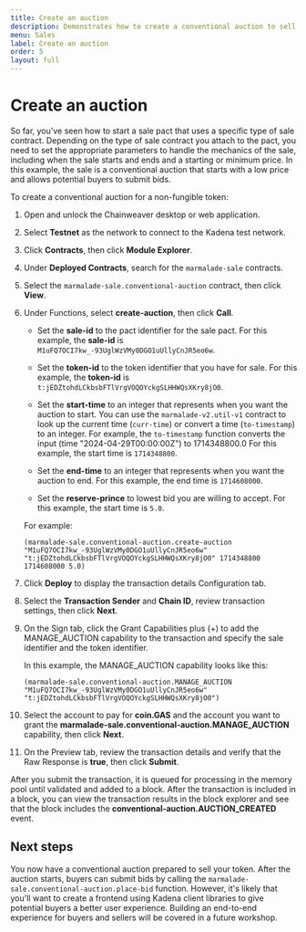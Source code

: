 ```yaml
---
title: Create an auction
description: Demonstrates how to create a conventional auction to sell a token.
menu: Sales
label: Create an auction 
order: 5
layout: full
---
```


# Create an auction

So far, you've seen how to start a sale pact that uses a specific type of sale contract.
Depending on the type of sale contract you attach to the pact, you need to set the appropriate parameters to handle the mechanics of the sale, including when the sale starts and ends and a starting or minimum price.
In this example, the sale is a conventional auction that starts with a low price and allows potential buyers to submit bids.

To create a conventional auction for a non-fungible token:

1. Open and unlock the Chainweaver desktop or web application.
2. Select **Testnet** as the network to connect to the Kadena test network.
3. Click **Contracts**, then click **Module Explorer**.
4. Under **Deployed Contracts**, search for the `marmalade-sale` contracts.
5. Select the `marmalade-sale.conventional-auction` contract, then click **View**.
6. Under Functions, select **create-auction**, then click **Call**.
      
   - Set the **sale-id** to the pact identifier for the sale pact.
     For this example, the **sale-id** is `M1uFQ7OCI7kw_-93UglWzVMy0DGO1uUllyCnJR5eo6w`.

   - Set the **token-id** to the token identifier that you have for sale.
     For this example, the **token-id** is `t:jEDZtohdLCkbsbFTlVrgVOQOYckgSLHHWQsXKry8jO0`.

   - Set the **start-time** to an integer that represents when you want the auction to start.
     You can use the `marmalade-v2.util-v1` contract to look up the current time (`curr-time`) or convert a time (`to-timestamp`) to an integer. 
     For example, the `to-timestamp` function converts the input (time "2024-04-29T00:00:00Z") to 1714348800.0
     For this example, the start time is `1714348800`.

   - Set the **end-time** to an integer that represents when you want the auction to end. 
     For this example, the end time is `1714608000`.

   - Set the **reserve-prince** to lowest bid you are willing to accept.
     For this example, the start time is `5.0`.

   For example:

   ```text
   (marmalade-sale.conventional-auction.create-auction "M1uFQ7OCI7kw_-93UglWzVMy0DGO1uUllyCnJR5eo6w" "t:jEDZtohdLCkbsbFTlVrgVOQOYckgSLHHWQsXKry8jO0" 1714348800 1714608000 5.0)
   ```  

7. Click **Deploy** to display the transaction details Configuration tab.

8. Select the **Transaction Sender** and **Chain ID**, review transaction settings, then click **Next**.

9. On the Sign tab, click the Grant Capabilities plus (+) to add the MANAGE_AUCTION capability to the transaction and specify the sale identifier and the token identifier.
   
   In this example, the MANAGE_AUCTION capability looks like this:
   
   ```text
   (marmalade-sale.conventional-auction.MANAGE_AUCTION "M1uFQ7OCI7kw_-93UglWzVMy0DGO1uUllyCnJR5eo6w" "t:jEDZtohdLCkbsbFTlVrgVOQOYckgSLHHWQsXKry8jO0")
   ```

10. Select the account to pay for **coin.GAS** and the account you want to grant the **marmalade-sale.conventional-auction.MANAGE_AUCTION** capability, then click **Next**.
11. On the Preview tab, review the transaction details and verify that the Raw Response is **true**, then click **Submit**.

   After you submit the transaction, it is queued for processing in the memory pool until validated and added to a block.
   After the transaction is included in a block, you can view the transaction results in the block explorer and see that the block includes the **conventional-auction.AUCTION_CREATED** event.

## Next steps

You now have a conventional auction prepared to sell your token.
After the auction starts, buyers can submit bids by calling the `marmalade-sale.conventional-auction.place-bid` function.
However, it's likely that you'll want to create a frontend using Kadena client libraries to give potential buyers a better user experience.
Building an end-to-end experience for buyers and sellers will be covered in a future workshop.